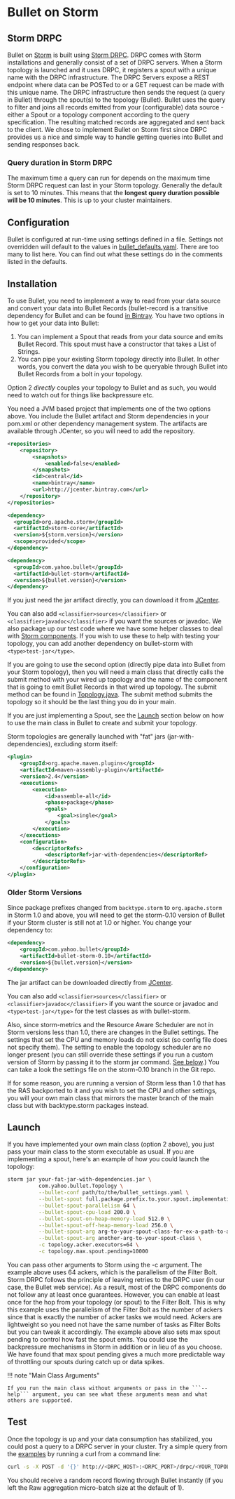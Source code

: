 # Bullet on Storm

## Storm DRPC

Bullet on [Storm](https://storm.apache.org/) is built using [Storm DRPC](http://storm.apache.org/releases/1.0.0/Distributed-RPC.html). DRPC comes with Storm installations and generally consist of a set of DRPC servers. When a Storm topology is launched and it uses DRPC, it registers a spout with a unique name with the DRPC infrastructure. The DRPC Servers expose a REST endpoint where data can be POSTed to or a GET request can be made with this unique name. The DRPC infrastructure then sends the request (a query in Bullet) through the spout(s) to the topology (Bullet). Bullet uses the query to filter and joins all records emitted from your (configurable) data source - either a Spout or a topology component according to the query specification. The resulting matched records are aggregated and sent back to the client. We chose to implement Bullet on Storm first since DRPC provides us a nice and simple way to handle getting queries into Bullet and sending responses back.

### Query duration in Storm DRPC

The maximum time a query can run for depends on the maximum time Storm DRPC request can last in your Storm topology. Generally the default is set to 10 minutes. This means that the **longest query duration possible will be 10 minutes**. This is up to your cluster maintainers.

## Configuration

Bullet is configured at run-time using settings defined in a file. Settings not overridden will default to the values in [bullet_defaults.yaml](https://github.com/yahoo/bullet-storm/blob/master/src/main/resources/bullet_defaults.yaml). There are too many to list here. You can find out what these settings do in the comments listed in the defaults.

## Installation

To use Bullet, you need to implement a way to read from your data source and convert your data into Bullet Records (bullet-record is a transitive dependency for Bullet and can be found [in Bintray](https://bintray.com/yahoo/maven/bullet-record/view). You have two options in how to get your data into Bullet:

1. You can implement a Spout that reads from your data source and emits Bullet Record. This spout must have a constructor that takes a List of Strings.
2. You can pipe your existing Storm topology directly into Bullet. In other words, you convert the data you wish to be queryable through Bullet into Bullet Records from a bolt in your topology.

Option 2 *directly* couples your topology to Bullet and as such, you would need to watch out for things like backpressure etc.

You need a JVM based project that implements one of the two options above. You include the Bullet artifact and Storm dependencies in your pom.xml or other dependency management system. The artifacts are available through JCenter, so you will need to add the repository.

```xml
<repositories>
    <repository>
        <snapshots>
            <enabled>false</enabled>
        </snapshots>
        <id>central</id>
        <name>bintray</name>
        <url>http://jcenter.bintray.com</url>
    </repository>
</repositories>
```

```xml
<dependency>
  <groupId>org.apache.storm</groupId>
  <artifactId>storm-core</artifactId>
  <version>${storm.version}</version>
  <scope>provided</scope>
</dependency>

<dependency>
  <groupId>com.yahoo.bullet</groupId>
  <artifactId>bullet-storm</artifactId>
  <version>${bullet.version}</version>
</dependency>
```

If you just need the jar artifact directly, you can download it from [JCenter](http://jcenter.bintray.com/com/yahoo/bullet/bullet-storm/).

You can also add ```<classifier>sources</classifier>```  or ```<classifier>javadoc</classifier>``` if you want the sources or javadoc. We also package up our test code where we have some helper classes to deal with [Storm components](https://github.com/yahoo/bullet-storm/tree/master/src/test/java/com/yahoo/bullet/storm). If you wish to use these to help with testing your topology, you can add another dependency on bullet-storm with ```<type>test-jar</type>```.

If you are going to use the second option (directly pipe data into Bullet from your Storm topology), then you will need a main class that directly calls the submit method with your wired up topology and the name of the component that is going to emit Bullet Records in that wired up topology. The submit method can be found in [Topology.java](https://github.com/yahoo/bullet-storm/blob/master/src/main/java/com/yahoo/bullet/Topology.java). The submit method submits the topology so it should be the last thing you do in your main.

If you are just implementing a Spout, see the [Launch](#launch) section below on how to use the main class in Bullet to create and submit your topology.

Storm topologies are generally launched with "fat" jars (jar-with-dependencies), excluding storm itself:

```xml
<plugin>
    <groupId>org.apache.maven.plugins</groupId>
    <artifactId>maven-assembly-plugin</artifactId>
    <version>2.4</version>
    <executions>
        <execution>
            <id>assemble-all</id>
            <phase>package</phase>
            <goals>
                <goal>single</goal>
            </goals>
        </execution>
    </executions>
    <configuration>
        <descriptorRefs>
            <descriptorRef>jar-with-dependencies</descriptorRef>
        </descriptorRefs>
    </configuration>
</plugin>
```

### Older Storm Versions

Since package prefixes changed from `backtype.storm` to `org.apache.storm` in Storm 1.0 and above, you will need to get the storm-0.10 version of Bullet if
your Storm cluster is still not at 1.0 or higher. You change your dependency to:

```xml
<dependency>
    <groupId>com.yahoo.bullet</groupId>
    <artifactId>bullet-storm-0.10</artifactId>
    <version>${bullet.version}</version>
</dependency>
```

The jar artifact can be downloaded directly from [JCenter](http://jcenter.bintray.com/com/yahoo/bullet/bullet-storm-0.10/).

You can also add ```<classifier>sources</classifier>```  or ```<classifier>javadoc</classifier>``` if you want the source or javadoc and ```<type>test-jar</type>``` for the test classes as with bullet-storm.

Also, since storm-metrics and the Resource Aware Scheduler are not in Storm versions less than 1.0, there are changes in the Bullet settings. The settings that set the CPU and memory loads do not exist (so config file does not specify them). The setting to enable the topology scheduler are no longer present (you can still override these settings if you run a custom version of Storm by passing it to the storm jar command. [See below](#launch).) You can take a look the settings file on the storm-0.10 branch in the Git repo.

If for some reason, you are running a version of Storm less than 1.0 that has the RAS backported to it and you wish to set the CPU and other settings, you will your own main class that mirrors the master branch of the main class but with backtype.storm packages instead.

## Launch

If you have implemented your own main class (option 2 above), you just pass your main class to the storm executable as usual. If you are implementing a spout, here's an example of how you could launch the topology:

```bash
storm jar your-fat-jar-with-dependencies.jar \
          com.yahoo.bullet.Topology \
          --bullet-conf path/to/the/bullet_settings.yaml \
          --bullet-spout full.package.prefix.to.your.spout.implementation \
          --bullet-spout-parallelism 64 \
          --bullet-spout-cpu-load 200.0 \
          --bullet-spout-on-heap-memory-load 512.0 \
          --bullet-spout-off-heap-memory-load 256.0 \
          --bullet-spout-arg arg-to-your-spout-class-for-ex-a-path-to-a-config-file \
          --bullet-spout-arg another-arg-to-your-spout-class \
          -c topology.acker.executors=64 \
          -c topology.max.spout.pending=10000
```

You can pass other arguments to Storm using the -c argument. The example above uses 64 ackers, which is the parallelism of the Filter Bolt. Storm DRPC follows the principle of leaving retries to the DRPC user (in our case, the Bullet web service). As a result, most of the DRPC components do not follow any at least once guarantees. However, you can enable at least once for the hop from your topology (or spout) to the Filter Bolt. This is why this example uses the parallelism of the Filter Bolt as the number of ackers since that is exactly the number of acker tasks we would need. Ackers are lightweight so you need not have the same number of tasks as Filter Bolts but you can tweak it accordingly. The example above also sets max spout pending to control how fast the spout emits. You could use the backpressure mechanisms in Storm in addition or in lieu of as you choose. We have found that max spout pending gives a much more predictable way of throttling our spouts during catch up or data spikes.

!!! note "Main Class Arguments"

    If you run the main class without arguments or pass in the ```--help``` argument, you can see what these arguments mean and what others are supported.

## Test

Once the topology is up and your data consumption has stabilized, you could post a query to a DRPC server in your cluster. Try a simple query from the [examples](../ws/examples.md#simplest-query) by running a curl from a command line:

```bash
curl -s -X POST -d '{}' http://<DRPC_HOST>:<DRPC_PORT>/drpc/<YOUR_TOPOLOGY_FUNCTION_FROM_YOUR_BULLET_CONF>
```

You should receive a random record flowing through Bullet instantly (if you left the Raw aggregation micro-batch size at the default of 1).
